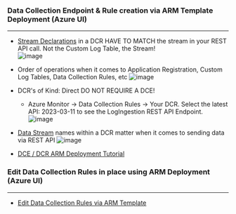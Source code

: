 ### Data Collection Endpoint & Rule creation via ARM Template Deployment (Azure UI)
---------------------------------------
- [Stream Declarations](https://learn.microsoft.com/en-us/azure/azure-monitor/logs/logs-ingestion-api-overview#endpoint) in a DCR HAVE TO MATCH the stream in your REST API call.  Not the Custom Log Table, the Stream! </br>
  ![image](https://github.com/user-attachments/assets/98c4cd7f-0100-4ce9-bcd0-e0f7addeee9a)

- Order of operations when it comes to Application Registration, Custom Log Tables, Data Collection Rules, etc
  ![image](https://github.com/user-attachments/assets/0f9a6ec0-7e79-4e65-ad75-f297be6c2318)


- DCR's of Kind: Direct DO NOT REQUIRE A DCE! </br>
   * Azure Monitor -> Data Collection Rules -> Your DCR. Select the latest API: 2023-03-11 to see the LogIngestion REST API Endpoint. </br>
   ![image](https://github.com/user-attachments/assets/d81ab64e-75c2-4601-87d0-4197143f9d2d)


- [Data Stream](https://learn.microsoft.com/en-us/azure/azure-monitor/logs/logs-ingestion-api-overview#endpoint) names within a DCR matter when it comes to sending data via REST API
  ![image](https://github.com/user-attachments/assets/a70122bf-94d3-47f0-9b78-ce59640fc623)

- [DCE / DCR ARM Deployment Tutorial](https://learn.microsoft.com/en-us/azure/azure-monitor/logs/tutorial-logs-ingestion-api?tabs=dce) </br>

### Edit Data Collection Rules in place using ARM Deployment (Azure UI)
---------------------------------------
- [Edit Data Collection Rules via ARM Template](https://learn.microsoft.com/en-us/azure/azure-monitor/essentials/data-collection-rule-create-edit?tabs=cli#strategies-to-edit-and-test-a-dcr)
